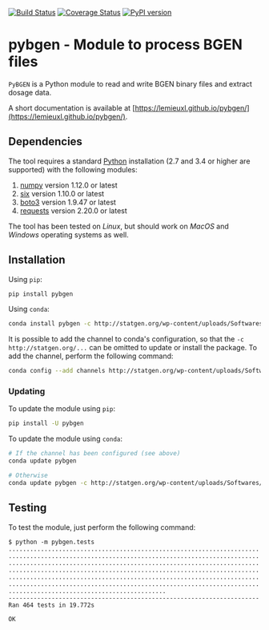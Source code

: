 [![Build Status](https://travis-ci.org/lemieuxl/pybgen.svg?branch=master)](https://travis-ci.org/lemieuxl/pybgen)
[![Coverage Status](https://coveralls.io/repos/github/lemieuxl/pybgen/badge.svg?branch=master)](https://coveralls.io/github/lemieuxl/pybgen?branch=master)
[![PyPI version](https://badge.fury.io/py/pybgen.svg)](http://badge.fury.io/py/pybgen)


# pybgen - Module to process BGEN files

`PyBGEN` is a Python module to read and write BGEN binary files and extract
dosage data.

A short documentation is available at
[https://lemieuxl.github.io/pybgen/](https://lemieuxl.github.io/pybgen/).


## Dependencies

The tool requires a standard [Python](http://python.org/) installation (2.7 and
3.4 or higher are supported) with the following modules:

1. [numpy](http://www.numpy.org/) version 1.12.0 or latest
2. [six](https://pythonhosted.org/six/) version 1.10.0 or latest
3. [boto3](https://github.com/boto/boto3) version 1.9.47 or latest
4. [requests](http://docs.python-requests.org/en/master/) version 2.20.0 or latest

The tool has been tested on *Linux*, but should work on *MacOS* and *Windows*
operating systems as well.


## Installation

Using `pip`:

```bash
pip install pybgen
```

Using `conda`:

```bash
conda install pybgen -c http://statgen.org/wp-content/uploads/Softwares/pybgen
```

It is possible to add the channel to conda's configuration, so that the
`-c http://statgen.org/...` can be omitted to update or install the package.
To add the channel, perform the following command:

```bash
conda config --add channels http://statgen.org/wp-content/uploads/Softwares/pybgen
```


### Updating

To update the module using `pip`:

```bash
pip install -U pybgen
```

To update the module using `conda`:

```bash
# If the channel has been configured (see above)
conda update pybgen

# Otherwise
conda update pybgen -c http://statgen.org/wp-content/uploads/Softwares/pybgen
```


## Testing

To test the module, just perform the following command:

```console
$ python -m pybgen.tests
......................................................................
......................................................................
......................................................................
......................................................................
......................................................................
......................................................................
............................................
----------------------------------------------------------------------
Ran 464 tests in 19.772s

OK
```
